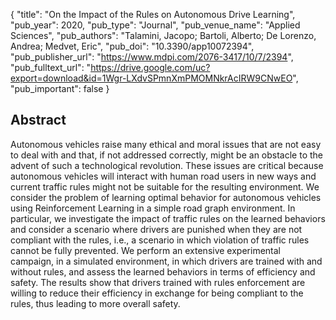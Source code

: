 {
  "title": "On the Impact of the Rules on Autonomous Drive Learning",
  "pub_year": 2020,
  "pub_type": "Journal",
  "pub_venue_name": "Applied Sciences",
  "pub_authors": "Talamini, Jacopo; Bartoli, Alberto; De Lorenzo, Andrea; Medvet, Eric",
  "pub_doi": "10.3390/app10072394",
  "pub_publisher_url": "https://www.mdpi.com/2076-3417/10/7/2394",
  "pub_fulltext_url": "https://drive.google.com/uc?export=download&id=1Wgr-LXdvSPmnXmPMOMNkrAcIRW9CNwEO",
  "pub_important": false
}

## Abstract
Autonomous vehicles raise many ethical and moral issues that are not easy to deal with and that, if not addressed correctly, might be an obstacle to the advent of such a technological revolution. These issues are critical because autonomous vehicles will interact with human road users in new ways and current traffic rules might not be suitable for the resulting environment. We consider the problem of learning optimal behavior for autonomous vehicles using Reinforcement Learning in a simple road graph environment. In particular, we investigate the impact of traffic rules on the learned behaviors and consider a scenario where drivers are punished when they are not compliant with the rules, i.e., a scenario in which violation of traffic rules cannot be fully prevented. We perform an extensive experimental campaign, in a simulated environment, in which drivers are trained with and without rules, and assess the learned behaviors in terms of efficiency and safety. The results show that drivers trained with rules enforcement are willing to reduce their efficiency in exchange for being compliant to the rules, thus leading to more overall safety.
